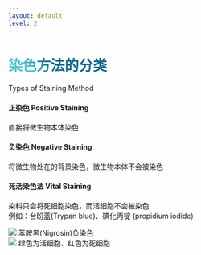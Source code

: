 ```yaml
---
layout: default
level: 2
---
```


# 染色方法的分类

Types of Staining Method

<div class="flex justify-between items-center">
    
  <div>

#### <span class="text-blue"> 正染色 Positive Staining </span>

直接将微生物本体染色

#### <span class="text-blue"> 负染色 Negative Staining </span>

将微生物处在的背景染色，微生物本体不会被染色

#### <span class="text-blue"> 死活染色法 Vital Staining </span>

染料只会将死细胞染色，而活细胞不会被染色  
例如：台盼蓝(Trypan blue)、碘化丙锭 (propidium iodide)

  </div>

<div class="relative right-5 flex flex-col gap-y-4">
<div class="relative flex flex-col items-end">
    <img src="/negative_stain.jpeg" class="h-40 rounded-lg shadow-md">
    <span class="text-sm text-slate-300">苯胺黑(Nigrosin)负染色</span>
  </div>
  <div class="relative flex flex-col items-end">
    <img src="/live_dead.jpeg" class="h-40 rounded-lg shadow-md">
    <span class="text-sm text-slate-300">绿色为活细胞、红色为死细胞</span>
  </div>
</div>
</div>

<Citation src="沈萍, 陈向东 (2016) "/>

<style>
  h1 {
      background-color: #2b90b6;
      background-image: linear-gradient(45deg, #4ec5d4 10%, #146b8c 20%);
      background-size: 100%;
      -webkit-background-clip: text;
      -moz-background-clip: text;
      -webkit-text-fill-color: transparent;
      -moz-text-fill-color: transparent;
    }
</style>